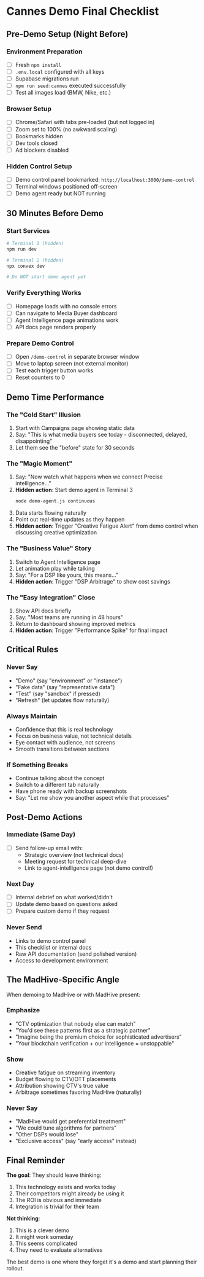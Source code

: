 # Cannes Demo Final Checklist

## Pre-Demo Setup (Night Before)

### Environment Preparation
- [ ] Fresh `npm install`
- [ ] `.env.local` configured with all keys
- [ ] Supabase migrations run
- [ ] `npm run seed:cannes` executed successfully
- [ ] Test all images load (BMW, Nike, etc.)

### Browser Setup
- [ ] Chrome/Safari with tabs pre-loaded (but not logged in)
- [ ] Zoom set to 100% (no awkward scaling)
- [ ] Bookmarks hidden
- [ ] Dev tools closed
- [ ] Ad blockers disabled

### Hidden Control Setup
- [ ] Demo control panel bookmarked: `http://localhost:3000/demo-control`
- [ ] Terminal windows positioned off-screen
- [ ] Demo agent ready but NOT running

## 30 Minutes Before Demo

### Start Services
```bash
# Terminal 1 (hidden)
npm run dev

# Terminal 2 (hidden)  
npx convex dev

# Do NOT start demo agent yet
```

### Verify Everything Works
- [ ] Homepage loads with no console errors
- [ ] Can navigate to Media Buyer dashboard
- [ ] Agent Intelligence page animations work
- [ ] API docs page renders properly

### Prepare Demo Control
- [ ] Open `/demo-control` in separate browser window
- [ ] Move to laptop screen (not external monitor)
- [ ] Test each trigger button works
- [ ] Reset counters to 0

## Demo Time Performance

### The "Cold Start" Illusion
1. Start with Campaigns page showing static data
2. Say: "This is what media buyers see today - disconnected, delayed, disappointing"
3. Let them see the "before" state for 30 seconds

### The "Magic Moment"
1. Say: "Now watch what happens when we connect Precise intelligence..."
2. **Hidden action**: Start demo agent in Terminal 3
   ```bash
   node demo-agent.js continuous
   ```
3. Data starts flowing naturally
4. Point out real-time updates as they happen
5. **Hidden action**: Trigger "Creative Fatigue Alert" from demo control when discussing creative optimization

### The "Business Value" Story
1. Switch to Agent Intelligence page
2. Let animation play while talking
3. Say: "For a DSP like yours, this means..."
4. **Hidden action**: Trigger "DSP Arbitrage" to show cost savings

### The "Easy Integration" Close
1. Show API docs briefly
2. Say: "Most teams are running in 48 hours"
3. Return to dashboard showing improved metrics
4. **Hidden action**: Trigger "Performance Spike" for final impact

## Critical Rules

### Never Say
- "Demo" (say "environment" or "instance")
- "Fake data" (say "representative data")  
- "Test" (say "sandbox" if pressed)
- "Refresh" (let updates flow naturally)

### Always Maintain
- Confidence that this is real technology
- Focus on business value, not technical details
- Eye contact with audience, not screens
- Smooth transitions between sections

### If Something Breaks
- Continue talking about the concept
- Switch to a different tab naturally  
- Have phone ready with backup screenshots
- Say: "Let me show you another aspect while that processes"

## Post-Demo Actions

### Immediate (Same Day)
- [ ] Send follow-up email with:
  - Strategic overview (not technical docs)
  - Meeting request for technical deep-dive
  - Link to agent-intelligence page (not demo control!)

### Next Day
- [ ] Internal debrief on what worked/didn't
- [ ] Update demo based on questions asked
- [ ] Prepare custom demo if they request

### Never Send
- Links to demo control panel
- This checklist or internal docs
- Raw API documentation (send polished version)
- Access to development environment

## The MadHive-Specific Angle

When demoing to MadHive or with MadHive present:

### Emphasize
- "CTV optimization that nobody else can match"
- "You'd see these patterns first as a strategic partner"
- "Imagine being the premium choice for sophisticated advertisers"
- "Your blockchain verification + our intelligence = unstoppable"

### Show
- Creative fatigue on streaming inventory
- Budget flowing to CTV/OTT placements
- Attribution showing CTV's true value
- Arbitrage sometimes favoring MadHive (naturally)

### Never Say
- "MadHive would get preferential treatment"
- "We could tune algorithms for partners"
- "Other DSPs would lose"
- "Exclusive access" (say "early access" instead)

## Final Reminder

**The goal**: They should leave thinking:
1. This technology exists and works today
2. Their competitors might already be using it
3. The ROI is obvious and immediate
4. Integration is trivial for their team

**Not thinking**:
1. This is a clever demo
2. It might work someday
3. This seems complicated
4. They need to evaluate alternatives

The best demo is one where they forget it's a demo and start planning their rollout.